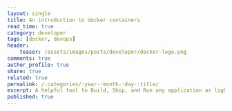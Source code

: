 ```yaml
---
layout: single
title: An introduction to docker containers
read_time: true
category: developer
tags: [docker, devops]
header:
    teaser: /assets/images/posts/developer/docker-logo.png
comments: true
author_profile: true
share: true
related: true
permalink: /:categories/:year-:month-:day-:title/
excerpt: A helpful tool to Build, Ship, and Run any application as lightweight containers.
published: true
---
```

